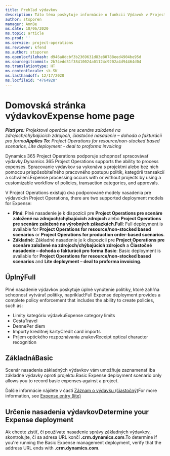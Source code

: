 ```yaml
---
title: Prehľad výdavkov
description: Táto téma poskytuje informácie o funkcii Výdavok v Project Operations.
author: stsporen
manager: AnnBe
ms.date: 10/06/2020
ms.topic: article
ms.prod: ''
ms.service: project-operations
ms.reviewer: kfend
ms.author: stsporen
ms.openlocfilehash: d946a8dcbf3b2369631d83e80788eed4904be95d
ms.sourcegitcommit: 2b74edd31f38410024a01124c9202a4d94464d04
ms.translationtype: HT
ms.contentlocale: sk-SK
ms.lasthandoff: 12/17/2020
ms.locfileid: "4764928"
---
```

# <a name="expense-home-page"></a><span data-ttu-id="dfa17-103">Domovská stránka výdavkov</span><span class="sxs-lookup"><span data-stu-id="dfa17-103">Expense home page</span></span>

<span data-ttu-id="dfa17-104">_**Platí pre:** Projektové operácie pre scenáre založené na zdrojoch/chýbajúcich zdrojoch, čiastočné nasadenie – dohoda o fakturácii pro forma_</span><span class="sxs-lookup"><span data-stu-id="dfa17-104">_**Applies To:** Project Operations for resource/non-stocked based scenarios, Lite deployment - deal to proforma invoicing_</span></span>


<span data-ttu-id="dfa17-105">Dynamics 365 Project Operations podporuje schopnosť spracovávať výdavky.</span><span class="sxs-lookup"><span data-stu-id="dfa17-105">Dynamics 365 Project Operations supports the ability to process expenses.</span></span> <span data-ttu-id="dfa17-106">Spracovanie výdavkov sa vykonáva s projektmi alebo bez nich pomocou prispôsobiteľného pracovného postupu politík, kategórií transakcií a schválení.</span><span class="sxs-lookup"><span data-stu-id="dfa17-106">Expense processing occurs with or without projects by using a customizable workflow of policies, transaction categories, and approvals.</span></span>

<span data-ttu-id="dfa17-107">V Project Operations existujú dva podporované modely nasadenia pre výdavok:</span><span class="sxs-lookup"><span data-stu-id="dfa17-107">In Project Operations, there are two supported deployment models for Expense:</span></span> 

- <span data-ttu-id="dfa17-108">**Plné**: Plné nasadenie je k dispozícii pre **Project Operations pre scenáre založené na zdrojoch/chýbajúcich zdrojoch** alebo **Project Operations pre scenáre založené na výrobných zákazkách**.</span><span class="sxs-lookup"><span data-stu-id="dfa17-108">**Full**: Full deployment is available for **Project Operations for resource/non-stocked based scenarios** or **Project Operations for production order-based scenarios**.</span></span>
- <span data-ttu-id="dfa17-109">**Základné**: Základné nasadenie je k dispozícii pre **Project Operations pre scenáre založené na zdrojoch/chýbajúcich zdrojoch** a **Čiastočné nasadenie – dohoda o fakturácii pro forma**.</span><span class="sxs-lookup"><span data-stu-id="dfa17-109">**Basic**: Basic deployment is available for **Project Operations for resource/non-stocked based scenarios** and **Lite deployment – deal to proforma invoicing**.</span></span>

## <a name="full"></a><span data-ttu-id="dfa17-110">Úplný</span><span class="sxs-lookup"><span data-stu-id="dfa17-110">Full</span></span> 
<span data-ttu-id="dfa17-111">Plné nasadenie výdavkov poskytuje úplné vynútenie politiky, ktoré zahŕňa schopnosť vytvárať politiky, napríklad:</span><span class="sxs-lookup"><span data-stu-id="dfa17-111">Full Expense deployment provides a complete policy enforcement that includes the ability to create policies, such as:</span></span>

  - <span data-ttu-id="dfa17-112">Limity kategóriu výdavku</span><span class="sxs-lookup"><span data-stu-id="dfa17-112">Expense category limits</span></span>
  - <span data-ttu-id="dfa17-113">Cesta</span><span class="sxs-lookup"><span data-stu-id="dfa17-113">Travel</span></span>
  - <span data-ttu-id="dfa17-114">Denne</span><span class="sxs-lookup"><span data-stu-id="dfa17-114">Per diem</span></span>
  - <span data-ttu-id="dfa17-115">Importy kreditnej karty</span><span class="sxs-lookup"><span data-stu-id="dfa17-115">Credit card imports</span></span>
  - <span data-ttu-id="dfa17-116">Príjem optického rozpoznávania znakov</span><span class="sxs-lookup"><span data-stu-id="dfa17-116">Receipt optical character recognition</span></span>

## <a name="basic"></a><span data-ttu-id="dfa17-117">Základná</span><span class="sxs-lookup"><span data-stu-id="dfa17-117">Basic</span></span> 
<span data-ttu-id="dfa17-118">Scenár nasadenia základných výdavkov vám umožňuje zaznamenať iba základné výdavky oproti projektu.</span><span class="sxs-lookup"><span data-stu-id="dfa17-118">Basic Expense deployment scenario only allows you to record basic expenses against a project.</span></span> 

<span data-ttu-id="dfa17-119">Ďalšie informácie nájdete v časti [Záznam o výdavku (čiastočný)](basic-expense.md)</span><span class="sxs-lookup"><span data-stu-id="dfa17-119">For more information, see [Expense entry (lite)](basic-expense.md)</span></span>

## <a name="determine-your-expense-deployment"></a><span data-ttu-id="dfa17-120">Určenie nasadenia výdavkov</span><span class="sxs-lookup"><span data-stu-id="dfa17-120">Determine your Expense deployment</span></span>
<span data-ttu-id="dfa17-121">Ak chcete zistiť, či používate nasadenie správy základných výdavkov, skontrolujte, či sa adresa URL končí **.crm.dynamics.com**.</span><span class="sxs-lookup"><span data-stu-id="dfa17-121">To determine if you're running the Basic Expense management deployment, verify that the address URL ends with **.crm.dynamics.com**.</span></span> 
